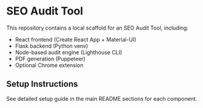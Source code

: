 # SEO Audit Tool

This repository contains a local scaffold for an SEO Audit Tool, including:

- React frontend (Create React App + Material-UI)
- Flask backend (Python venv)
- Node-based audit engine (Lighthouse CLI)
- PDF generation (Puppeteer)
- Optional Chrome extension

## Setup Instructions

See detailed setup guide in the main README sections for each component.
